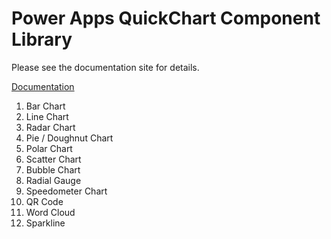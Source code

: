 # Power Apps QuickChart Component Library


Please see the documentation site for details.

[Documentation](https://quickchart.pensplace.co.uk)

1. Bar Chart 
2. Line Chart 
3. Radar Chart 
4. Pie / Doughnut Chart
5. Polar Chart
6. Scatter Chart
7. Bubble Chart
8. Radial Gauge 
9. Speedometer Chart 
10. QR Code 
11. Word Cloud 
12. Sparkline 